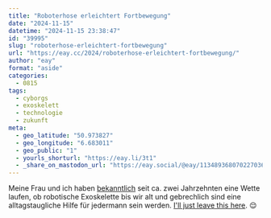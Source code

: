 ```yaml
---
title: "Roboterhose erleichtert Fortbewegung"
date: "2024-11-15"
datetime: "2024-11-15 23:38:47"
id: "39995"
slug: "roboterhose-erleichtert-fortbewegung"
url: "https://eay.cc/2024/roboterhose-erleichtert-fortbewegung/"
author: "eay"
format: "aside"
categories:
  - 0815
tags:
  - cyborgs
  - exoskelett
  - technologie
  - zukunft
meta:
  - geo_latitude: "50.973827"
  - geo_longitude: "6.683011"
  - geo_public: "1"
  - yourls_shorturl: "https://eay.li/3t1"
  - _share_on_mastodon_url: "https://eay.social/@eay/113489368070227036"
---
```


Meine Frau und ich haben [bekanntlich](https://eay.cc/2014/mind-controlled-robotic-suit-to-debut-at-world-cup-2014/) seit ca. zwei Jahrzehnten eine Wette laufen, ob robotische Exoskelette bis wir alt und gebrechlich sind eine alltagstaugliche Hilfe für jedermann sein werden. [I'll just leave this here](https://www.heise.de/news/Roboterhose-der-TU-Muenchen-erleichtert-Fortbewegung-10036262.html). 😌
